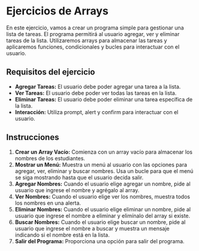 # Ejercicios de Arrays

En este ejercicio, vamos a crear un programa simple para gestionar una lista de tareas. El programa permitirá al usuario agregar, ver y eliminar tareas de la lista. Utilizaremos arrays para almacenar las tareas y aplicaremos funciones, condicionales y bucles para interactuar con el usuario.

## Requisitos del ejercicio

- **Agregar Tareas:** El usuario debe poder agregar una tarea a la lista.
- **Ver Tareas:** El usuario debe poder ver todas las tareas en la lista.
- **Eliminar Tareas:** El usuario debe poder eliminar una tarea específica de la lista.
- **Interacción:** Utiliza prompt, alert y confirm para interactuar con el usuario.

## Instrucciones

1. **Crear un Array Vacío:** Comienza con un array vacío para almacenar los nombres de los estudiantes.
2. **Mostrar un Menú:** Muestra un menú al usuario con las opciones para agregar, ver, eliminar y buscar nombres. Usa un bucle para que el menú se siga mostrando hasta que el usuario decida salir.
3. **Agregar Nombres:** Cuando el usuario elige agregar un nombre, pide al usuario que ingrese el nombre y agrégalo al array.
4. **Ver Nombres:** Cuando el usuario elige ver los nombres, muestra todos los nombres en una alerta.
5. **Eliminar Nombres:** Cuando el usuario elige eliminar un nombre, pide al usuario que ingrese el nombre a eliminar y elimínalo del array si existe.
6. **Buscar Nombres:** Cuando el usuario elige buscar un nombre, pide al usuario que ingrese el nombre a buscar y muestra un mensaje indicando si el nombre está en la lista.
7. **Salir del Programa:** Proporciona una opción para salir del programa.
